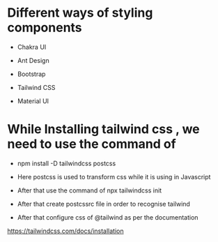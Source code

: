 # Different ways of styling components

- Chakra UI

- Ant Design

- Bootstrap

- Tailwind CSS

- Material UI 

# While Installing tailwind css , we need to use the command of 

- npm install -D tailwindcss postcss

- Here postcss is used to transform css while it is using in Javascript

- After that use the command of  npx tailwindcss init

- After that create postcssrc file in order to recognise tailwind 

- After that configure css of @tailwind as per the documentation

https://tailwindcss.com/docs/installation